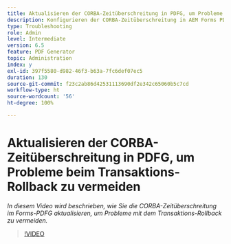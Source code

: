 ```yaml
---
title: Aktualisieren der CORBA-Zeitüberschreitung in PDFG, um Probleme beim Transaktions-Rollback zu vermeiden
description: Konfigurieren der CORBA-Zeitüberschreitung in AEM Forms PDF Generator, um Probleme im Zusammenhang mit dem Transaktions-Rollback zu beheben
type: Troubleshooting
role: Admin
level: Intermediate
version: 6.5
feature: PDF Generator
topic: Administration
index: y
exl-id: 397f5580-d982-46f3-b63a-7fc6def07ec5
duration: 130
source-git-commit: f23c2ab86d42531113690df2e342c65060b5c7cd
workflow-type: ht
source-wordcount: '56'
ht-degree: 100%

---
```


# Aktualisieren der CORBA-Zeitüberschreitung in PDFG, um Probleme beim Transaktions-Rollback zu vermeiden

*In diesem Video wird beschrieben, wie Sie die CORBA-Zeitüberschreitung im Forms-PDFG aktualisieren, um Probleme mit dem Transaktions-Rollback zu vermeiden.*

>[!VIDEO](https://video.tv.adobe.com/v/335512?quality=12&learn=on)
